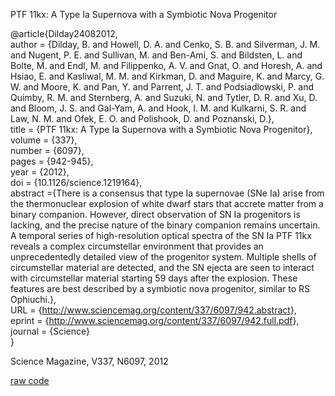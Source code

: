<div id="wikitext">

<div style="display: none;">

Summary:Bibtex entry for paper at Science Magazine on a newly observed
supernova with a different origin Parent:Science(.<span
class="wikiword">[HomePage](http://wiki.tamouse.org?n=Science.HomePage?action=print)</span>)
<span
class="wikiword">[IncludeMe](http://wiki.tamouse.org?n=Science.IncludeMe?action=edit)[?](http://wiki.tamouse.org?n=Science.IncludeMe?action=edit)</span>:[Science](http://wiki.tamouse.org?n=Science.HomePage?action=print)
Categories:[Links](http://wiki.tamouse.org?n=Category.Links),[Science](http://wiki.tamouse.org?n=Category.Science),
[Astronomy](http://wiki.tamouse.org?n=Category.Astronomy) Tags:
astronomy, supernova, ptf 11kx
Source:<http://www.sciencemag.org/content/337/6097/942.abstract>

</div>

<div class="vspace">

</div>

<div id="sourceblock1" class="sourceblock">

<div class="sourceblocktext">

<div class="bibtex">

<div class="head">

PTF 11kx: A Type Ia Supernova with a Symbiotic Nova Progenitor

</div>

<span class="kw1">@article</span><span class="br0">{</span><span
class="re1">Dilday24082012<span class="sy0">,</span>\
 <span class="kw3">author</span> <span class="sy0">=</span> <span
class="br0">{</span>Dilday<span class="sy0">,</span> B. and Howell<span
class="sy0">,</span> D. A. and Cenko<span class="sy0">,</span> S. B. and
Silverman<span class="sy0">,</span> J. M. and Nugent<span
class="sy0">,</span> P. E. and Sullivan<span class="sy0">,</span> M. and
Ben-Ami<span class="sy0">,</span> S. and Bildsten<span
class="sy0">,</span> L. and Bolte<span class="sy0">,</span> M. and
Endl<span class="sy0">,</span> M. and Filippenko<span
class="sy0">,</span> A. V. and Gnat<span class="sy0">,</span> O. and
Horesh<span class="sy0">,</span> A. and Hsiao<span class="sy0">,</span>
E. and Kasliwal<span class="sy0">,</span> M. M. and Kirkman<span
class="sy0">,</span> D. and Maguire<span class="sy0">,</span> K. and
Marcy<span class="sy0">,</span> G. W. and Moore<span
class="sy0">,</span> K. and Pan<span class="sy0">,</span> Y. and
Parrent<span class="sy0">,</span> J. T. and Podsiadlowski<span
class="sy0">,</span> P. and Quimby<span class="sy0">,</span> R. M. and
Sternberg<span class="sy0">,</span> A. and Suzuki<span
class="sy0">,</span> N. and Tytler<span class="sy0">,</span> D. R. and
Xu<span class="sy0">,</span> D. and Bloom<span class="sy0">,</span> J.
S. and Gal-Yam<span class="sy0">,</span> A. and Hook<span
class="sy0">,</span> I. M. and Kulkarni<span class="sy0">,</span> S. R.
and Law<span class="sy0">,</span> N. M. and Ofek<span
class="sy0">,</span> E. O. and Polishook<span class="sy0">,</span> D.
and Poznanski<span class="sy0">,</span> D.<span
class="br0">}</span><span class="sy0">,</span>\
 <span class="kw3">title</span> <span class="sy0">=</span> <span
class="br0">{</span>PTF 11kx: A Type Ia Supernova with a Symbiotic Nova
Progenitor<span class="br0">}</span><span class="sy0">,</span>\
 <span class="kw3">volume</span> <span class="sy0">=</span> <span
class="br0">{</span>337<span class="br0">}</span><span
class="sy0">,</span>\
 <span class="kw3">number</span> <span class="sy0">=</span> <span
class="br0">{</span>6097<span class="br0">}</span><span
class="sy0">,</span>\
 <span class="kw3">pages</span> <span class="sy0">=</span> <span
class="br0">{</span>942-945<span class="br0">}</span><span
class="sy0">,</span>\
 <span class="kw3">year</span> <span class="sy0">=</span> <span
class="br0">{</span>2012<span class="br0">}</span><span
class="sy0">,</span>\
 <span class="kw4">doi</span> <span class="sy0">=</span> <span
class="br0">{</span>10.1126/science.1219164<span
class="br0">}</span><span class="sy0">,</span>\
 <span class="kw4">abstract</span> <span class="sy0">=</span><span
class="br0">{</span>There is a consensus that type Ia supernovae <span
class="br0">(</span>SNe Ia<span class="br0">)</span> arise from the
thermonuclear explosion of white dwarf stars that accrete matter from a
binary companion. However<span class="sy0">,</span> direct observation
of SN Ia progenitors is lacking<span class="sy0">,</span> and the
precise nature of the binary companion remains uncertain. A temporal
series of high-resolution optical spectra of the SN Ia PTF 11kx reveals
a complex circumstellar environment that provides an unprecedentedly
detailed view of the progenitor system. Multiple shells of circumstellar
material are detected<span class="sy0">,</span> and the SN ejecta are
seen to interact with circumstellar material starting 59 days after the
explosion. These features are best described by a symbiotic nova
progenitor<span class="sy0">,</span> similar to RS Ophiuchi.<span
class="br0">}</span><span class="sy0">,</span>\
 <span class="kw4">URL</span> <span class="sy0">=</span> <span
class="br0">{</span>http://www.sciencemag.org/content/337/6097/942.abstract<span
class="br0">}</span><span class="sy0">,</span>\
 <span class="kw4">eprint</span> <span class="sy0">=</span> <span
class="br0">{</span>http://www.sciencemag.org/content/337/6097/942.full.pdf<span
class="br0">}</span><span class="sy0">,</span>\
 <span class="kw3">journal</span> <span class="sy0">=</span> <span
class="br0">{</span>Science<span class="br0">}</span>\
 </span><span class="br0">}</span>
<div class="foot">

Science Magazine, V337, N6097, 2012

</div>

</div>

</div>

<div class="sourceblocklink">

[raw
code](http://wiki.tamouse.org?n=Science.PTF11kxATypeIaSupernovaWithASymbioticNovaProgenitor?action=sourceblock&num=1)

</div>

</div>

</div>
